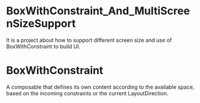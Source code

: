 # BoxWithConstraint_And_MultiScreenSizeSupport
It is a project about how to support different screen size and use of BoxWithConstraint to build UI.

# BoxWithConstraint
A composable that defines its own content according to the available space, based on the incoming constraints or the current LayoutDirection.


